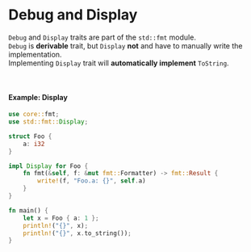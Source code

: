 # Debug and Display
`Debug` and `Display` traits are part of the `std::fmt` module.<br>
`Debug` is **derivable** trait, but `Display` **not** and have to manually write the implementation.<br>
Implementing `Display` trait will **automatically implement** `ToString`.<br>

<br>

#### Example: Display
```Rust
use core::fmt;
use std::fmt::Display;

struct Foo {
    a: i32
}

impl Display for Foo {
    fn fmt(&self, f: &mut fmt::Formatter) -> fmt::Result {
        write!(f, "Foo.a: {}", self.a)
    }
}

fn main() {
    let x = Foo { a: 1 };
    println!("{}", x);
    println!("{}", x.to_string());
}
```
